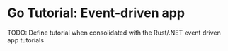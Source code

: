 # Go Tutorial: Event-driven app

TODO: Define tutorial when consolidated with the Rust/.NET event driven app tutorials